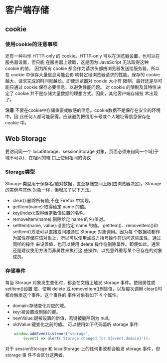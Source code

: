 # 客户端存储

## cookie

### 使用cookie的注意事项

还有一种叫作 HTTP-only 的 cookie。HTTP-only 可以在浏览器设置，也可以在服务器设置，但只能 在服务器上读取，这是因为 JavaScript 无法取得这种 cookie 的值。
因为所有 cookie 都会作为请求头部由浏览器发送给服务器，所以在 cookie 中保存大量信息可能会影 响特定域浏览器请求的性能。保存的 cookie 越大，请求完成的时间就越长。即使浏览器对 cookie 大小有 限制，最好还是尽可能只通过 cookie 保存必要信息，以避免性能问题。
对 cookie 的限制及其特性决定了 cookie 并不是存储大量数据的理想方式。因此，其他客户端存储技 术出现了。

**注意** 不要在cookie中存储重要或敏感的信息。cookie数据不是保存在安全的环境中，因 此任何人都可能获得。应该避免把信用卡号或个人地址等信息保存在 cookie 中。

## Web Storage

要访问同一个 localStorage、sessionStorage 对象，页面必须来自同一个域(子域不可以)、在相同的端 口上使用相同的协议

### Storage类型

Storage 类型用于保存名/值对数据，直至存储空间上限(由浏览器决定)。Storage 的实例与其他 对象一样，但增加了以下方法。

- clear():删除所有值;不在 Firefox 中实现。
- getItem(name):取得给定 name 的值。
- key(index):取得给定数值位置的名称。
- removeItem(name):删除给定 name 的名/值对。
- setItem(name, value):设置给定 name 的值。
getItem()、removeItem()和 setItem()方法可以直接或间接通过 Storage 对象调用。因为每
个数据项都作为属性存储在该对象上，所以可以使用点或方括号操作符访问这些属性，通过同样的操作 来设置值，也可以使用 delete 操作符删除属性。即便如此，通常还是建议使用方法而非属性来执行这 些操作，以免意外重写某个已存在的对象成员。

### 存储事件

每当 Storage 对象发生变化时，都会在文档上触发 storage 事件。使用属性或 setItem()设置 值、使用 delete 或 removeItem()删除值，以及每次调用 clear()时都会触发这个事件。这个事件的 事件对象有如下 4 个属性。

- domain:存储变化对应的域。
- key:被设置或删除的键。
- newValue:键被设置的新值，若键被删除则为 null。
- oldValue:键变化之前的值。
可以使用如下代码监听 storage 事件:

```js
    window.addEventListener("storage",
        (event) => alert('Storage changed for ${event.domain}'));
```

对于 sessionStorage 和 localStorage 上的任何更改都会触发 storage 事件，但 storage 事 件不会区分这两者。
